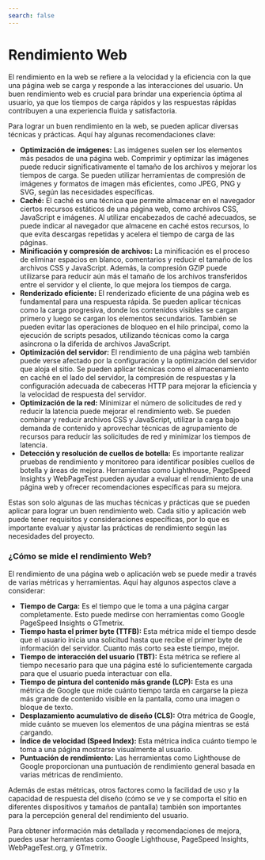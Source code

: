 ```yaml
---
search: false
---
```


# Rendimiento Web

El rendimiento en la web se refiere a la velocidad y la eficiencia con la que una página web se carga y responde a las interacciones del usuario. Un buen rendimiento web es crucial para brindar una experiencia óptima al usuario, ya que los tiempos de carga rápidos y las respuestas rápidas contribuyen a una experiencia fluida y satisfactoria.

Para lograr un buen rendimiento en la web, se pueden aplicar diversas técnicas y prácticas. Aquí hay algunas recomendaciones clave:

- **Optimización de imágenes:** Las imágenes suelen ser los elementos más pesados de una página web. Comprimir y optimizar las imágenes puede reducir significativamente el tamaño de los archivos y mejorar los tiempos de carga. Se pueden utilizar herramientas de compresión de imágenes y formatos de imagen más eficientes, como JPEG, PNG y SVG, según las necesidades específicas.
- **Caché:** El caché es una técnica que permite almacenar en el navegador ciertos recursos estáticos de una página web, como archivos CSS, JavaScript e imágenes. Al utilizar encabezados de caché adecuados, se puede indicar al navegador que almacene en caché estos recursos, lo que evita descargas repetidas y acelera el tiempo de carga de las páginas.
- **Minificación y compresión de archivos:** La minificación es el proceso de eliminar espacios en blanco, comentarios y reducir el tamaño de los archivos CSS y JavaScript. Además, la compresión GZIP puede utilizarse para reducir aún más el tamaño de los archivos transferidos entre el servidor y el cliente, lo que mejora los tiempos de carga.
- **Renderizado eficiente:** El renderizado eficiente de una página web es fundamental para una respuesta rápida. Se pueden aplicar técnicas como la carga progresiva, donde los contenidos visibles se cargan primero y luego se cargan los elementos secundarios. También se pueden evitar las operaciones de bloqueo en el hilo principal, como la ejecución de scripts pesados, utilizando técnicas como la carga asíncrona o la diferida de archivos JavaScript.
- **Optimización del servidor:** El rendimiento de una página web también puede verse afectado por la configuración y la optimización del servidor que aloja el sitio. Se pueden aplicar técnicas como el almacenamiento en caché en el lado del servidor, la compresión de respuestas y la configuración adecuada de cabeceras HTTP para mejorar la eficiencia y la velocidad de respuesta del servidor.
- **Optimización de la red:** Minimizar el número de solicitudes de red y reducir la latencia puede mejorar el rendimiento web. Se pueden combinar y reducir archivos CSS y JavaScript, utilizar la carga bajo demanda de contenido y aprovechar técnicas de agrupamiento de recursos para reducir las solicitudes de red y minimizar los tiempos de latencia.
- **Detección y resolución de cuellos de botella:** Es importante realizar pruebas de rendimiento y monitoreo para identificar posibles cuellos de botella y áreas de mejora. Herramientas como Lighthouse, PageSpeed Insights y WebPageTest pueden ayudar a evaluar el rendimiento de una página web y ofrecer recomendaciones específicas para su mejora.

Estas son solo algunas de las muchas técnicas y prácticas que se pueden aplicar para lograr un buen rendimiento web. Cada sitio y aplicación web puede tener requisitos y consideraciones específicas, por lo que es importante evaluar y ajustar las prácticas de rendimiento según las necesidades del proyecto.

### ¿Cómo se mide el rendimiento Web?

El rendimiento de una página web o aplicación web se puede medir a través de varias métricas y herramientas. Aquí hay algunos aspectos clave a considerar:

- **Tiempo de Carga:** Es el tiempo que le toma a una página cargar completamente. Esto puede medirse con herramientas como Google PageSpeed Insights o GTmetrix.
- **Tiempo hasta el primer byte (TTFB):** Esta métrica mide el tiempo desde que el usuario inicia una solicitud hasta que recibe el primer byte de información del servidor. Cuanto más corto sea este tiempo, mejor.
- **Tiempo de interacción del usuario (TBT):** Esta métrica se refiere al tiempo necesario para que una página esté lo suficientemente cargada para que el usuario pueda interactuar con ella.
- **Tiempo de pintura del contenido más grande (LCP):** Esta es una métrica de Google que mide cuánto tiempo tarda en cargarse la pieza más grande de contenido visible en la pantalla, como una imagen o bloque de texto.
- **Desplazamiento acumulativo de diseño (CLS):** Otra métrica de Google, mide cuánto se mueven los elementos de una página mientras se está cargando.
- **Índice de velocidad (Speed Index):** Esta métrica indica cuánto tiempo le toma a una página mostrarse visualmente al usuario.
- **Puntuación de rendimiento:** Las herramientas como Lighthouse de Google proporcionan una puntuación de rendimiento general basada en varias métricas de rendimiento.

Además de estas métricas, otros factores como la facilidad de uso y la capacidad de respuesta del diseño (cómo se ve y se comporta el sitio en diferentes dispositivos y tamaños de pantalla) también son importantes para la percepción general del rendimiento del usuario.

Para obtener información más detallada y recomendaciones de mejora, puedes usar herramientas como Google Lighthouse, PageSpeed Insights, WebPageTest.org, y GTmetrix.